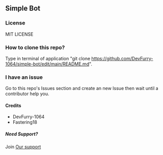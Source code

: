 ## Simple Bot

### License

MIT LICENSE

### How to clone this repo?

Type in terminal of application "git clone https://github.com/DevFurry-1064/simple-bot/edit/main/README.md".

### I have an issue

Go to this repo's Issues section and create an new Issue then wait until a contributor help you.



#### Credits

- DevFurry-1064
- Fastering18

##### Need Support?

Join [Our support](https://discord.gg/PBB72u7eZV)
